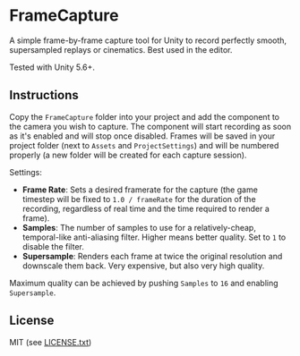FrameCapture
============

A simple frame-by-frame capture tool for Unity to record perfectly smooth, supersampled replays or cinematics. Best used in the editor.

Tested with Unity 5.6+.

Instructions
------------

Copy the `FrameCapture` folder into your project and add the component to the camera you wish to capture. The component will start recording as soon as it's enabled and will stop once disabled. Frames will be saved in your project folder (next to `Assets` and `ProjectSettings`) and will be numbered properly (a new folder will be created for each capture session).

Settings:

- **Frame Rate**: Sets a desired framerate for the capture (the game timestep will be fixed to `1.0 / frameRate` for the duration of the recording, regardless of real time and the time required to render a frame).
- **Samples**: The number of samples to use for a relatively-cheap, temporal-like anti-aliasing filter. Higher means better quality. Set to `1` to disable the filter.
- **Supersample**: Renders each frame at twice the original resolution and downscale them back. Very expensive, but also very high quality.

Maximum quality can be achieved by pushing `Samples` to `16` and enabling `Supersample`.

License
-------

MIT (see [LICENSE.txt](LICENSE.txt))